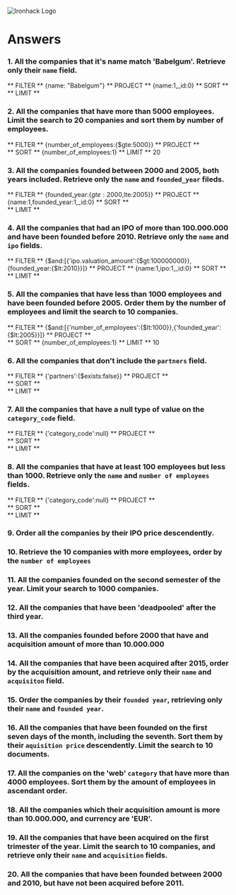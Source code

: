 ![Ironhack Logo](https://i.imgur.com/1QgrNNw.png)

# Answers

### 1. All the companies that it's name match 'Babelgum'. Retrieve only their `name` field.
** FILTER **    {name: "Babelgum"}
** PROJECT **   {name:1,_id:0}
** SORT **  
** LIMIT **         

### 2. All the companies that have more than 5000 employees. Limit the search to 20 companies and sort them by **number of employees**.
** FILTER **    {number_of_employees:{$gte:5000}}
** PROJECT **   
** SORT **      {number_of_employees:1}
** LIMIT **     20

### 3. All the companies founded between 2000 and 2005, both years included. Retrieve only the `name` and `founded_year` fileds.
** FILTER **    {founded_year:{$gte:2000,$lte:2005}}
** PROJECT **   {name:1,founded_year:1,_id:0}
** SORT **      
** LIMIT **     

### 4. All the companies that had an IPO of more than 100.000.000 and have been founded before 2010. Retrieve only the `name` and `ipo` fields.
** FILTER **    {$and:[{'ipo.valuation_amount':{$gt:100000000}},{founded_year:{$lt:2010}}]}
** PROJECT **   {name:1,ipo:1,_id:0}
** SORT **      
** LIMIT ** 

### 5. All the companies that have less than 1000 employees and have been founded before 2005. Order them by the number of employees and limit the search to 10 companies.
** FILTER **    {$and:[{'number_of_employees':{$lt:1000}},{'founded_year':{$lt:2005}}]}
** PROJECT **   
** SORT **      {number_of_employees:1}
** LIMIT **     10


### 6. All the companies that don't include the `partners` field.
** FILTER **    {'partners':{$exists:false}}
** PROJECT **   
** SORT **      
** LIMIT **     

### 7. All the companies that have a null type of value on the `category_code` field.
** FILTER **    {'category_code':null}
** PROJECT **   
** SORT **      
** LIMIT **     


### 8. All the companies that have at least 100 employees but less than 1000. Retrieve only the `name` and `number of employees` fields.
** FILTER **    {'category_code':null}
** PROJECT **   
** SORT **      
** LIMIT **

### 9. Order all the companies by their IPO price descendently.

### 10. Retrieve the 10 companies with more employees, order by the `number of employees`

### 11. All the companies founded on the second semester of the year. Limit your search to 1000 companies.

### 12. All the companies that have been 'deadpooled' after the third year.

### 13. All the companies founded before 2000 that have and acquisition amount of more than 10.000.000

### 14. All the companies that have been acquired after 2015, order by the acquisition amount, and retrieve only their `name` and `acquisiton` field.

### 15. Order the companies by their `founded year`, retrieving only their `name` and `founded year`.

### 16. All the companies that have been founded on the first seven days of the month, including the seventh. Sort them by their `aquisition price` descendently. Limit the search to 10 documents.

### 17. All the companies on the 'web' `category` that have more than 4000 employees. Sort them by the amount of employees in ascendant order.

### 18. All the companies which their acquisition amount is more than 10.000.000, and currency are 'EUR'.

### 19. All the companies that have been acquired on the first trimester of the year. Limit the search to 10 companies, and retrieve only their `name` and `acquisition` fields.

### 20. All the companies that have been founded between 2000 and 2010, but have not been acquired before 2011.